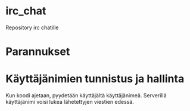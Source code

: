 # irc_chat
Repository irc chatille
# Parannukset

# Käyttäjänimien tunnistus ja hallinta
Kun koodi ajetaan, pyydetään käyttäjältä käyttäjänimeä. Serverillä käyttäjänimi voisi lukea lähetettyjen viestien edessä.

#
